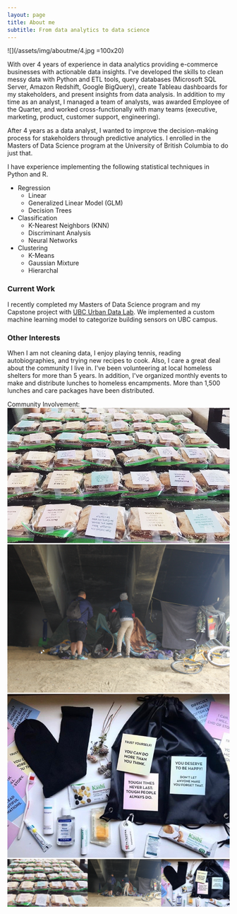 ```yaml
---
layout: page
title: About me
subtitle: From data analytics to data science
---
```


![](/assets/img/aboutme/4.jpg =100x20)

With over 4 years of experience in data analytics providing e-commerce businesses with actionable data insights. I've developed the skills to clean messy data with Python and ETL tools, query databases (Microsoft SQL Server, Amazon Redshift, Google BigQuery), create Tableau dashboards for my stakeholders, and present insights from data analysis. In addition to my time as an analyst, I managed a team of analysts, was awarded Employee of the Quarter, and worked cross-functionally with many teams (executive, marketing, product, customer support, engineering).  

After 4 years as a data analyst, I wanted to improve the decision-making process for stakeholders through predictive analytics. I enrolled in the Masters of Data Science program at the University of British Columbia to do just that.

I have experience implementing the following statistical techniques in Python and R.

  - Regression
    - Linear
    - Generalized Linear Model (GLM)
    - Decision Trees
  - Classification
    - K-Nearest Neighbors (KNN)
    - Discriminant Analysis
    - Neural Networks
  - Clustering
    - K-Means
    - Gaussian Mixture
    - Hierarchal

### Current Work
I recently completed my Masters of Data Science program and my Capstone project with [UBC Urban Data Lab](https://urbandatalab.io/project/mds-captone-2020/). We implemented a custom machine learning model to categorize building sensors on UBC campus.

### Other Interests
When I am not cleaning data, I enjoy playing tennis, reading autobiographies, and trying new recipes to cook. Also, I care a great deal about the community I live in. I've been volunteering at local homeless shelters for more than 5 years. In addition, I've organized monthly events to make and distribute lunches to homeless encampments. More than 1,500 lunches and care packages have been distributed.

Community Involvement:   
![](/assets/img/aboutme/1.jpg)![](/assets/img/aboutme/2.JPG)![](/assets/img/aboutme/3.jpg)   
![](/assets/img/aboutme/4.jpg)

